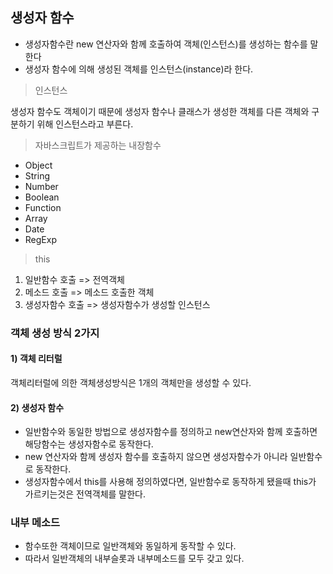 ## 생성자 함수

- 생성자함수란 new 연산자와 함께 호출하여 객체(인스턴스)를 생성하는 함수를 말한다
- 생성자 함수에 의해 생성된 객체를 인스턴스(instance)라 한다.




> 인스턴스

생성자 함수도 객체이기 때문에 생성자 함수나 클래스가 생성한 객체를 다른 객체와 구분하기 위해 인스턴스라고 부른다.



>  자바스크립트가 제공하는 내장함수

- Object
- String
- Number
- Boolean
- Function
- Array
- Date
- RegExp



> this

1. 일반함수 호출  => 전역객체
2. 메소드 호출 => 메소드 호출한 객체
3. 생성자함수 호출 => 생성자함수가 생성할 인스턴스



### 객체 생성 방식 2가지

#### 1) 객체 리터럴

객체리터럴에 의한 객체생성방식은 1개의 객체만을 생성할 수 있다.

#### 2) 생성자 함수
- 일반함수와 동일한 방법으로 생성자함수를 정의하고 new연산자와 함께 호출하면 해당함수는 생성자함수로 동작한다.
- new 연산자와 함께 생성자 함수를 호출하지 않으면 생성자함수가 아니라 일반함수로 동작한다.
- 생성자함수에서 this를 사용해 정의하였다면, 일반함수로 동작하게 됐을때 this가 가르키는것은 전역객체를 말한다.



### 내부 메소드
- 함수또한 객체이므로 일반객체와 동일하게 동작할 수 있다.
- 따라서 일반객체의 내부슬롯과 내부메소드를 모두 갖고 있다.

